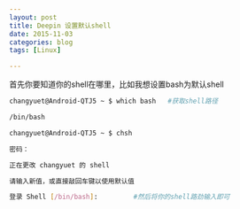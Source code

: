 ```yaml
---
layout: post
title: Deepin 设置默认shell
date: 2015-11-03
categories: blog
tags: [Linux]

---
```



首先你要知道你的shell在哪里，比如我想设置bash为默认shell
```bash
changyuet@Android-QTJ5 ~ $ which bash   #获取shell路径

/bin/bash

changyuet@Android-QTJ5 ~ $ chsh

密码： 

正在更改 changyuet 的 shell

请输入新值，或直接敲回车键以使用默认值

登录 Shell [/bin/bash]:         #然后将你的shell路劲输入即可
```
